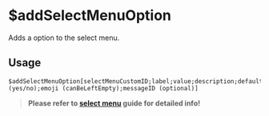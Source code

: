 # $addSelectMenuOption
Adds a option to the select menu.

## Usage
```
$addSelectMenuOption[selectMenuCustomID;label;value;description;default (yes/no);emoji (canBeLeftEmpty);messageID (optional)]
```

> **Please refer to [select menu](/src/guides/selectmenu.md) guide for detailed info!**